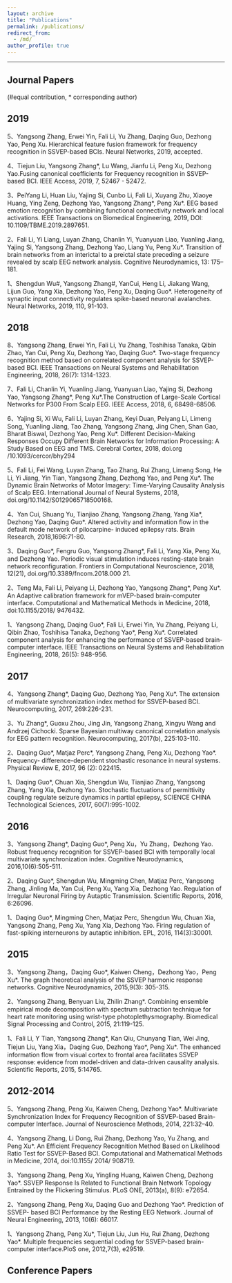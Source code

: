 ```yaml
---
layout: archive
title: "Publications"
permalink: /publications/
redirect_from: 
  - /md/
author_profile: true
---
```

------

## Journal Papers
(#equal contribution, * corresponding author)

## 2019
5、Yangsong Zhang, Erwei Yin, Fali Li, Yu Zhang, Daqing Guo, Dezhong Yao, Peng Xu. Hierarchical feature fusion framework for frequency recognition in SSVEP-based BCIs. Neural Networks, 2019, accepted. 

4、Tiejun Liu, Yangsong Zhang*, Lu Wang, Jianfu Li, Peng Xu, Dezhong Yao.Fusing canonical coefficients for Frequency recognition in SSVEP-based BCI. IEEE Access, 2019, 7, 52467 - 52472. 

3、PeiYang Li, Huan Liu, Yajing Si, Cunbo Li, Fali Li, Xuyang Zhu, Xiaoye Huang, Ying Zeng, Dezhong Yao, Yangsong Zhang*, Peng Xu*. EEG based emotion recognition by combining functional connectivity network and local activations. IEEE Transactions on Biomedical Engineering, 2019, DOI: 10.1109/TBME.2019.2897651. 

2、Fali Li, Yi Liang, Luyan Zhang, Chanlin Yi, Yuanyuan Liao, Yuanling Jiang, Yajing Si, Yangsong Zhang, Dezhong Yao, Liang Yu, Peng Xu*. Transition of brain networks from an interictal to a preictal state preceding a seizure revealed by scalp EEG network analysis. Cognitive Neurodynamics, 13: 175–181. 

1、Shengdun Wu#, Yangsong Zhang#, YanCui, Heng Li, Jiakang Wang, Lijun Guo, Yang Xia, Dezhong Yao, Peng Xu, Daqing Guo*. Heterogeneity of synaptic input connectivity regulates spike-based neuronal avalanches. Neural Networks, 2019, 110, 91-103.

## 2018
8、Yangsong Zhang, Erwei Yin, Fali Li, Yu Zhang, Toshihisa Tanaka, Qibin Zhao, Yan Cui, Peng Xu, Dezhong Yao, Daqing Guo*. Two-stage frequency recognition method based on correlated component analysis for SSVEP-based BCI. IEEE Transactions on Neural Systems and Rehabilitation Engineering, 2018, 26(7): 1314-1323. 

7、Fali Li, Chanlin Yi, Yuanling Jiang, Yuanyuan Liao, Yajing Si, Dezhong Yao, Yangsong Zhang*, Peng Xu*.The Construction of Large-Scale Cortical Networks for P300 From Scalp EEG. IEEE Access, 2018, 6, 68498-68506.

6、Yajing Si, Xi Wu, Fali Li, Luyan Zhang, Keyi Duan, Peiyang Li, Limeng Song, Yuanling Jiang, Tao Zhang, Yangsong Zhang, Jing Chen, Shan Gao, Bharat Biswal, Dezhong Yao, Peng Xu*. Different Decision-Making Responses Occupy Different Brain Networks for Information Processing: A Study Based on EEG and TMS. Cerebral Cortex, 2018, doi.org /10.1093/cercor/bhy294

5、Fali Li, Fei Wang, Luyan Zhang, Tao Zhang, Rui Zhang, Limeng Song, He Li, Yi Jiang, Yin Tian, Yangsong Zhang, Dezhong Yao, and Peng Xu*. The Dynamic Brain Networks of Motor Imagery: Time-Varying Causality Analysis of Scalp EEG. International Journal of Neural Systems, 2018, doi.org/10.1142/S0129065718500168.

4、Yan Cui, Shuang Yu, Tianjiao Zhang, Yangsong Zhang, Yang Xia*, Dezhong Yao, Daqing Guo*. Altered activity and information flow in the default mode network of pilocarpine- induced epilepsy rats. Brain Research, 2018,1696:71-80.

3、Daqing Guo*, Fengru Guo, Yangsong Zhang*, Fali Li, Yang Xia, Peng Xu, and Dezhong Yao. Periodic visual stimulation induces resting-state brain network reconfiguration. Frontiers in Computational Neuroscience, 2018, 12(21), doi.org/10.3389/fncom.2018.000 21.

2、Teng Ma, Fali Li, Peiyang Li, Dezhong Yao, Yangsong Zhang*, Peng Xu*. An Adaptive calibration framework for mVEP-based brain-computer interface. Computational and Mathematical Methods in Medicine, 2018, doi:10.1155/2018/ 9476432. 

1、Yangsong Zhang, Daqing Guo*, Fali Li, Erwei Yin, Yu Zhang, Peiyang Li, Qibin Zhao, Toshihisa Tanaka, Dezhong Yao*, Peng Xu*. Correlated component analysis for enhancing the performance of SSVEP-based brain-computer interface. IEEE Transactions on Neural Systems and Rehabilitation Engineering, 2018, 26(5): 948-956.

## 2017
4、Yangsong Zhang*, Daqing Guo, Dezhong Yao, Peng Xu*. The extension of multivariate synchronization index method for SSVEP-based BCI. Neurocomputing, 2017, 269:226-231.

3、Yu Zhang*, Guoxu Zhou, Jing Jin, Yangsong Zhang, Xingyu Wang and Andrzej Cichocki. Sparse Bayesian multiway canonical correlation analysis for EEG pattern recognition. Neurocomputing, 2017(b), 225:103-110.

2、Daqing Guo*, Matjaz Perc*, Yangsong Zhang, Peng Xu, Dezhong Yao*. Frequency- difference-dependent stochastic resonance in neural systems. Physical Review E, 2017, 96 (2): 022415.

1、Daqing Guo*, Chuan Xia, Shengdun Wu, Tianjiao Zhang, Yangsong Zhang, Yang Xia, Dezhong Yao. Stochastic fluctuations of permittivity coupling regulate seizure dynamics in partial epilepsy, SCIENCE CHINA Technological Sciences, 2017, 60(7):995-1002. 

## 2016
3、Yangsong Zhang*, Daqing Guo*, Peng Xu，Yu Zhang，Dezhong Yao. Robust frequency recognition for SSVEP-based BCI with temporally local multivariate synchronization index. Cognitive Neurodynamics, 2016,10(6):505-511. 

2、Daqing Guo*, Shengdun Wu, Mingming Chen, Matjaz  Perc, Yangsong Zhang, Jinling Ma, Yan Cui, Peng Xu, Yang Xia, Dezhong Yao. Regulation of Irregular Neuronal Firing by Autaptic Transmission. Scientific Reports, 2016, 6:26096.

1、Daqing Guo*, Mingming Chen, Matjaz Perc, Shengdun Wu, Chuan Xia, Yangsong Zhang, Peng Xu, Yang Xia, Dezhong Yao. Firing regulation of fast-spiking interneurons by autaptic inhibition. EPL, 2016, 114(3):30001. 

## 2015
3、Yangsong Zhang，Daqing Guo*, Kaiwen Cheng，Dezhong Yao，Peng Xu*. The graph theoretical analysis of the SSVEP harmonic response networks. Cognitive Neurodynamics, 2015,9(3): 305-315.

2、Yangsong Zhang, Benyuan Liu, Zhilin Zhang*. Combining ensemble empirical mode decomposition with spectrum subtraction technique for heart rate monitoring using wrist-type photoplethysmography. Biomedical Signal Processing and Control, 2015, 21:119-125.

1、Fali Li, Y Tian, Yangsong Zhang*, Kan Qiu, Chunyang Tian, Wei Jing, Tiejun Liu, Yang Xia，Daqing Guo, Dezhong Yao*, Peng Xu*. The enhanced information flow from visual cortex to frontal area facilitates SSVEP response: evidence from model-driven and data-driven causality analysis. Scientific Reports, 2015, 5:14765. 

## 2012-2014
5、Yangsong Zhang, Peng Xu, Kaiwen Cheng, Dezhong Yao*. Multivariate Synchronization Index for Frequency Recognition of SSVEP-based Brain-computer Interface. Journal of Neuroscience Methods, 2014, 221:32–40. 

4、Yangsong Zhang, Li Dong, Rui Zhang, Dezhong Yao, Yu Zhang, and Peng Xu*. An Efficient Frequency Recognition Method Based on Likelihood Ratio Test for SSVEP-Based BCI. Computational and Mathematical Methods in Medicine, 2014, doi:10.1155/ 2014/ 908719. 

3、Yangsong Zhang, Peng Xu, Yingling Huang, Kaiwen Cheng, Dezhong Yao*. SSVEP Response Is Related to Functional Brain Network Topology Entrained by the Flickering Stimulus. PLoS ONE, 2013(a), 8(9): e72654.

2、Yangsong Zhang, Peng Xu, Daqing Guo and Dezhong Yao*. Prediction of SSVEP- based BCI Performance by the Resting EEG Network. Journal of Neural Engineering, 2013, 10(6): 66017.

1、Yangsong Zhang, Peng Xu*, Tiejun Liu, Jun Hu, Rui Zhang, Dezhong Yao*. Multiple frequencies sequential coding for SSVEP-based brain-computer interface.PloS one, 2012,7(3), e29519.


## Conference Papers


